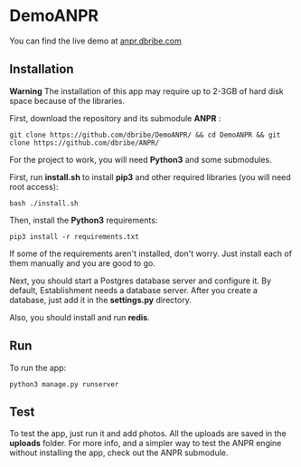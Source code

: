# DemoANPR

You can find the live demo at [anpr.dbribe.com](http://anpr.dbribe.com)

## Installation

**Warning**
The installation of this app may require up to 2-3GB of hard disk space because of the libraries.

First, download the repository and its submodule **ANPR** :

```git clone https://github.com/dbribe/DemoANPR/ && cd DemoANPR && git clone https://github.com/dbribe/ANPR/```

For the project to work, you will need **Python3** and some submodules.

First, run **install.sh** to install **pip3** and other required libraries (you will need root access):

```bash ./install.sh```

Then, install the **Python3** requirements:

```pip3 install -r requirements.txt```

If some of the requirements aren't installed, don't worry. Just install each of them manually and you are good to go.

Next, you should start a Postgres database server and configure it. By default, Establishment needs a database server.
After you create a database, just add it in the **settings.py** directory.

Also, you should install and run **redis**.

## Run

To run the app:

```python3 manage.py runserver```

## Test

To test the app, just run it and add photos. All the uploads are saved in the **uploads** folder. For more info, and a simpler way to test the ANPR engine without installing the app, check out the ANPR submodule.
